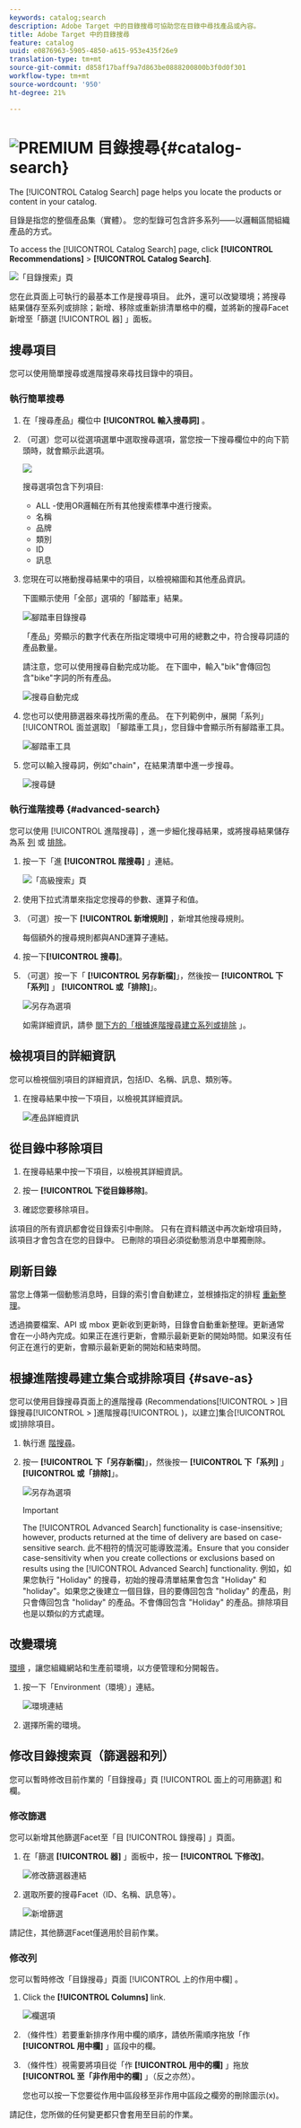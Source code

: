 ```yaml
---
keywords: catalog;search
description: Adobe Target 中的目錄搜尋可協助您在目錄中尋找產品或內容。
title: Adobe Target 中的目錄搜尋
feature: catalog
uuid: e0876963-5905-4850-a615-953e435f26e9
translation-type: tm+mt
source-git-commit: d858f17baff9a7d863be0888200800b3f0d0f301
workflow-type: tm+mt
source-wordcount: '950'
ht-degree: 21%

---
```



# ![PREMIUM](/help/assets/premium.png) 目錄搜尋{#catalog-search}

The [!UICONTROL Catalog Search] page helps you locate the products or content in your catalog.

目錄是指您的整個產品集（實體）。 您的型錄可包含許多系列——以邏輯區間組織產品的方式。

To access the [!UICONTROL Catalog Search] page, click **[!UICONTROL Recommendations]** > **[!UICONTROL Catalog Search]**.

![「目錄搜索」頁](/help/c-recommendations/c-products/assets/catalog-search.png)

您在此頁面上可執行的最基本工作是搜尋項目。 此外，還可以改變環境；將搜尋結果儲存至系列或排除；新增、移除或重新排清單格中的欄，並將新的搜尋Facet新增至「篩選 [!UICONTROL 器] 」面板。

## 搜尋項目

您可以使用簡單搜尋或進階搜尋來尋找目錄中的項目。

### 執行簡單搜尋

1. 在「搜尋產品」欄位中 **[!UICONTROL 輸入搜尋詞]** 。

1. （可選）您可以從選項選單中選取搜尋選項，當您按一下搜尋欄位中的向下箭頭時，就會顯示此選項。

   ![](assets/searchproductsmenu.png)

   搜尋選項包含下列項目:

   * ALL -使用OR邏輯在所有其他搜索標準中進行搜索。
   * 名稱
   * 品牌
   * 類別
   * ID
   * 訊息

1. 您現在可以捲動搜尋結果中的項目，以檢視縮圖和其他產品資訊。

   下圖顯示使用「全部」選項的「腳踏車」結果。

   ![腳踏車目錄搜尋](/help/c-recommendations/c-products/assets/bike-results.png)

   「產品」旁顯示的數字代表在所指定環境中可用的總數之中，符合搜尋詞語的產品數量。

   請注意，您可以使用搜尋自動完成功能。 在下圖中，輸入&quot;bik&quot;會傳回包含&quot;bike&quot;字詞的所有產品。

   ![搜尋自動完成](/help/c-recommendations/c-products/assets/bike-results-2.png)

1. 您也可以使用篩選器來尋找所需的產品。 在下列範例中，展開「系列」 [!UICONTROL 面並選取] 「腳踏車工具」，您目錄中會顯示所有腳踏車工具。

   ![腳踏車工具](/help/c-recommendations/c-products/assets/bike-results-3.png)

1. 您可以輸入搜尋詞，例如&quot;chain&quot;，在結果清單中進一步搜尋。

   ![搜尋鏈](/help/c-recommendations/c-products/assets/bike-results-4.png)

### 執行進階搜尋 {#advanced-search}

您可以使用 [!UICONTROL 進階搜尋] ，進一步細化搜尋結果，或將搜尋結果儲存為系 [列](/help/c-recommendations/c-products/collections.md) 或 [排除](/help/c-recommendations/c-products/exclusions.md)。

1. 按一下「進 **[!UICONTROL 階搜尋]** 」連結。

   ![「高級搜索」頁](/help/c-recommendations/c-products/assets/advances-search.png)

1. 使用下拉式清單來指定您搜尋的參數、運算子和值。

1. （可選）按一下 **[!UICONTROL 新增規則]** ，新增其他搜尋規則。

   每個額外的搜尋規則都與AND運算子連結。

1. 按一下&#x200B;**[!UICONTROL 搜尋]**。

1. （可選）按一下「 **[!UICONTROL 另存新檔]**」，然後按一 **[!UICONTROL 下「系列]** 」 **[!UICONTROL 或「排除]**」。

   ![另存為選項](/help/c-recommendations/c-products/assets/save-as.png)

   如需詳細資訊，請參 [閱下方的「根據進階搜尋建立系列或排除](#save-as) 」。

## 檢視項目的詳細資訊

您可以檢視個別項目的詳細資訊，包括ID、名稱、訊息、類別等。

1. 在搜尋結果中按一下項目，以檢視其詳細資訊。

   ![產品詳細資訊](/help/c-recommendations/c-products/assets/bike-results-5.png)

## 從目錄中移除項目

1. 在搜尋結果中按一下項目，以檢視其詳細資訊。

1. 按一 **[!UICONTROL 下從目錄移除]**。

1. 確認您要移除項目。

該項目的所有資訊都會從目錄索引中刪除。 只有在資料饋送中再次新增項目時，該項目才會包含在您的目錄中。 已刪除的項目必須從動態消息中單獨刪除。

## 刷新目錄

當您上傳第一個動態消息時，目錄的索引會自動建立，並根據指定的排程 [重新整理](/help/c-recommendations/c-products/feeds.md#steps)。

透過摘要檔案、API 或 mbox 更新收到更新時，目錄會自動重新整理。更新通常會在一小時內完成。如果正在進行更新，會顯示最新更新的開始時間。如果沒有任何正在進行的更新，會顯示最新更新的開始和結束時間。

## 根據進階搜尋建立集合或排除項目 {#save-as}

您可以使用目錄搜尋頁面上的進階搜尋 ([](/help/c-recommendations/c-products/collections.md)[](/help/c-recommendations/c-products/exclusions.md)Recommendations[!UICONTROL  > ]目錄搜尋[!UICONTROL  > ]進階搜尋[!UICONTROL )，以建立]集合[!UICONTROL 或]排除項目。

1. 執行進 [階搜尋](#advanced-search)。

1. 按一 **[!UICONTROL 下「另存新檔]**」，然後按一 **[!UICONTROL 下「系列]** 」 **[!UICONTROL 或「排除]**」。

   ![另存為選項](/help/c-recommendations/c-products/assets/save-as.png)

   >[!IMPORTANT]
   >
   >The [!UICONTROL Advanced Search] functionality is case-insensitive; however, products returned at the time of delivery are based on case-sensitive search. 此不相符的情況可能導致混淆。Ensure that you consider case-sensitivity when you create collections or exclusions based on results using the [!UICONTROL Advanced Search] functionality. 例如，如果您執行 &quot;Holiday&quot; 的搜尋，初始的搜尋清單結果會包含 &quot;Holiday&quot; 和 &quot;holiday&quot;。如果您之後建立一個目錄，目的要傳回包含 &quot;holiday&quot; 的產品，則只會傳回包含 &quot;holiday&quot; 的產品。不會傳回包含 &quot;Holiday&quot; 的產品。排除項目也是以類似的方式處理。

## 改變環境

[環境](/help/administrating-target/environments.md) ，讓您組織網站和生產前環境，以方便管理和分開報告。

1. 按一下「Environment（環境）」連結。

   ![環境連結](/help/c-recommendations/c-products/assets/environment.png)

1. 選擇所需的環境。

## 修改目錄搜索頁（篩選器和列）

您可以暫時修改目前作業的「目錄搜尋」頁 [!UICONTROL 面上的可用篩選] 和欄。

### 修改篩選

您可以新增其他篩選Facet至「目 [!UICONTROL 錄搜尋] 」頁面。

1. 在「篩選 **[!UICONTROL 器]** 」面板中，按一 **[!UICONTROL 下修改]**。

   ![修改篩選器連結](/help/c-recommendations/c-products/assets/modify-filters.png)

1. 選取所要的搜尋Facet（ID、名稱、訊息等）。

   ![新增篩選](/help/c-recommendations/c-products/assets/add-filters.png)

請記住，其他篩選Facet僅適用於目前作業。

### 修改列

您可以暫時修改「目錄搜尋」頁面 [!UICONTROL 上的作用中欄] 。

1. Click the **[!UICONTROL Columns]** link.

   ![欄選項](/help/c-recommendations/c-products/assets/columns.png)

1. （條件性）若要重新排序作用中欄的順序，請依所需順序拖放「作 **[!UICONTROL 用中欄]** 」區段中的欄。

1. （條件性）視需要將項目從「作 **[!UICONTROL 用中的欄]** 」拖放 **[!UICONTROL 至「非作用中的欄]** 」（反之亦然）。

   您也可以按一下您要從作用中區段移至非作用中區段之欄旁的刪除圖示(x)。

請記住，您所做的任何變更都只會套用至目前的作業。
